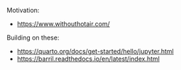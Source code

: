Motivation:
- https://www.withouthotair.com/

Building on these:
- https://quarto.org/docs/get-started/hello/jupyter.html
- https://barril.readthedocs.io/en/latest/index.html
